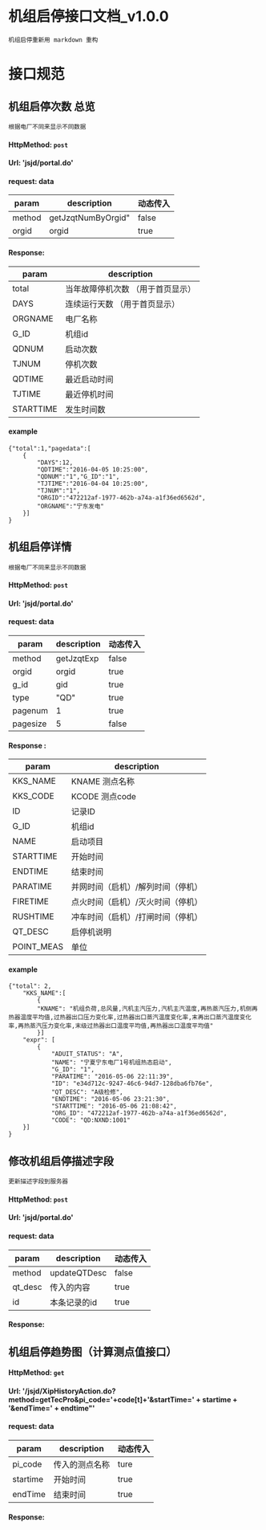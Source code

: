 # 机组启停接口文档_v1.0.0

    机组启停重新用 markdown 重构 
    
# 接口规范

## 机组启停次数 总览 
    根据电厂不同来显示不同数据
> 
#### HttpMethod: `post`
#### Url: 'jsjd/portal.do'
#### request: data
param      | description        | 动态传入
-----------|--------------------|---------
method     | getJzqtNumByOrgid" | false
orgid      | orgid              | true
#### Response:      
param      | description
-----------|---------------
total      | 当年故障停机次数  （用于首页显示）
DAYS       | 连续运行天数    （用于首页显示）
ORGNAME    | 电厂名称
G_ID       | 机组id
QDNUM      | 启动次数
TJNUM      | 停机次数
QDTIME     | 最近启动时间
TJTIME     | 最近停机时间
STARTTIME  | 发生时间数 
#### example 
    {"total":1,"pagedata":[
        {
            "DAYS":12,
            "QDTIME":"2016-04-05 10:25:00",
            "QDNUM":"1","G_ID":"1",
            "TJTIME":"2016-04-04 10:25:00",
            "TJNUM":"1",
            "ORGID":"472212af-1977-462b-a74a-a1f36ed6562d",
            "ORGNAME":"宁东发电"
        }]
    }

## 机组启停详情
    根据电厂不同来显示不同数据
> 
#### HttpMethod: `post`
#### Url: 'jsjd/portal.do'
#### request: data
param     |  description |动态传入
----------|--------------|----
method    | getJzqtExp   |false
orgid     |   orgid      |true
g_id      |    gid       |true
type      |    "QD"      |true
pagenum   |     1        |true 
pagesize  |     5        |false  
#### Response :
param     |description
----------|---------------
KKS_NAME  | KNAME 测点名称
KKS_CODE  | KCODE 测点code
ID        | 记录ID
G_ID      | 机组id
NAME      | 启动项目 
STARTTIME | 开始时间
ENDTIME   | 结束时间
PARATIME  | 并网时间（启机）/解列时间（停机）
FIRETIME  | 点火时间（启机）/灭火时间（停机）
RUSHTIME  | 冲车时间（启机）/打闸时间（停机）
QT_DESC   | 启停机说明
POINT_MEAS| 单位
#### example 
    {"total": 2,
        "KKS_NAME":[
            {
            "KNAME": "机组负荷,总风量,汽机主汽压力,汽机主汽温度,再热蒸汽压力,机侧再热器温度平均值,过热器出口压力变化率,过热器出口蒸汽温度变化率,末再出口蒸汽温度变化率,再热蒸汽压力变化率,末级过热器出口温度平均值,再热器出口温度平均值"
            }]
        "expr": [
            {
                "ADUIT_STATUS": "A",
                "NAME": "宁夏宁东电厂1号机组热态启动",
                "G_ID": "1",
                "PARATIME": "2016-05-06 22:11:39",
                "ID": "e34d712c-9247-46c6-94d7-128dba6fb76e",
                "QT_DESC": "A级检修",
                "ENDTIME": "2016-05-06 23:21:30",
                "STARTTIME": "2016-05-06 21:08:42",
                "ORG_ID": "472212af-1977-462b-a74a-a1f36ed6562d",
                "CODE": "QD:NXND:1001"
        }]
    }

 
## 修改机组启停描述字段
    更新描述字段到服务器
> 
#### HttpMethod: `post`
#### Url: 'jsjd/portal.do'
#### request: data
param      | description        | 动态传入
-----------|--------------------|---------
method     | updateQTDesc       | false
qt_desc    | 传入的内容          | true
id         | 本条记录的id        | true
#### Response:      

## 机组启停趋势图（计算测点值接口）
    
> 
#### HttpMethod: `get`
#### Url: '/jsjd/XipHistoryAction.do?method=getTecPro&pi_code='+code[t]+'&startTime=' + startime + '&endTime=' + endtime"'
#### request: data
param      | description        | 动态传入
-----------|--------------------|---------
pi_code    | 传入的测点名称       | ture
startime   | 开始时间            | true
endTime    | 结束时间            | true
#### Response:      





